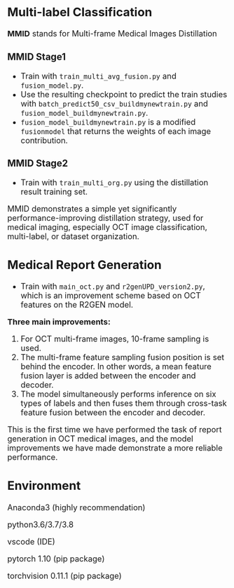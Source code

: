 <font size="4">






## Multi-label Classification

**MMID** stands for Multi-frame Medical Images Distillation

### MMID Stage1

- Train with `train_multi_avg_fusion.py` and `fusion_model.py`.
- Use the resulting checkpoint to predict the train studies with `batch_predict50_csv_buildmynewtrain.py` and `fusion_model_buildmynewtrain.py`.
- `fusion_model_buildmynewtrain.py` is a modified `fusionmodel` that returns the weights of each image contribution.

### MMID Stage2

- Train with `train_multi_org.py` using the distillation result training set.


MMID demonstrates a simple yet significantly performance-improving distillation strategy, used for medical imaging, especially OCT image classification, multi-label, or dataset organization.

## Medical Report Generation

- Train with `main_oct.py` and `r2genUPD_version2.py`, which is an improvement scheme based on OCT features on the R2GEN model.

**Three main improvements:**

1. For OCT multi-frame images, 10-frame sampling is used.
2. The multi-frame feature sampling fusion position is set behind the encoder. In other words, a mean feature fusion layer is added between the encoder and decoder.
3. The model simultaneously performs inference on six types of labels and then fuses them through cross-task feature fusion between the encoder and decoder.


This is the first time we have performed the task of report generation in OCT medical images, and the model improvements we have made demonstrate a more reliable performance.



## Environment
Anaconda3 (highly recommendation)

python3.6/3.7/3.8

vscode (IDE)

pytorch 1.10 (pip package)

torchvision 0.11.1 (pip package)



</font>
